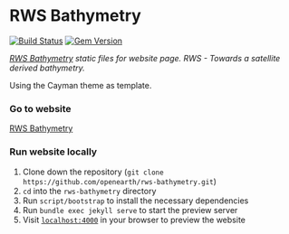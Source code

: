 # RWS Bathymetry

[![Build Status](https://travis-ci.org/pages-themes/cayman.svg?branch=master)](https://travis-ci.org/pages-themes/cayman) [![Gem Version](https://badge.fury.io/rb/jekyll-theme-cayman.svg)](https://badge.fury.io/rb/jekyll-theme-cayman)

*[RWS Bathymetry](https://www.openearth.nl/rws-batymetry/) static files for website page. RWS - Towards a satellite derived bathymetry.*

Using the Cayman theme as template.

### Go to website
[RWS Bathymetry](https://www.openearth.nl/rws-batymetry/)

### Run website locally

1. Clone down the repository (`git clone https://github.com/openearth/rws-bathymetry.git`)
2. `cd` into the `rws-bathymetry` directory
3. Run `script/bootstrap` to install the necessary dependencies
4. Run `bundle exec jekyll serve` to start the preview server
5. Visit [`localhost:4000`](http://localhost:4000) in your browser to preview the website
